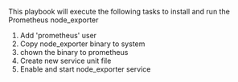 This playbook will execute the following tasks to install and run the Prometheus node_exporter

1. Add 'prometheus' user
2. Copy node_exporter binary to system
3. chown the binary to prometheus
4. Create new service unit file
5. Enable and start node_exporter service

